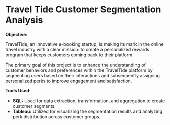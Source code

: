 # Travel Tide Customer Segmentation Analysis

**Objective:**

TravelTide, an innovative e-booking startup, is making its mark in the online travel industry with a clear mission: to create a personalized rewards program that keeps customers coming back to their platform. 

The primary goal of this project is to enhance the understanding of customer behaviors and preferences within the TravelTide platform by segmenting users based on their interactions and subsequently assigning personalized perks to improve engagement and satisfaction.

**Tools Used:**

* **SQL:** Used for data extraction, transformation, and aggregation to create customer segments.
* **Tableau:** Utilized for visualizing the segmentation results and analyzing perk distribution across customer groups.
